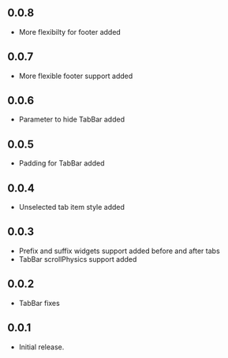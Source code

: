 ## 0.0.8

* More flexibilty for footer added

## 0.0.7

* More flexible footer support added

## 0.0.6

* Parameter to hide TabBar added

## 0.0.5

* Padding for TabBar added

## 0.0.4

* Unselected tab item style added

## 0.0.3

* Prefix and suffix widgets support added before and after tabs
* TabBar scrollPhysics support added

## 0.0.2

* TabBar fixes

## 0.0.1

* Initial release.